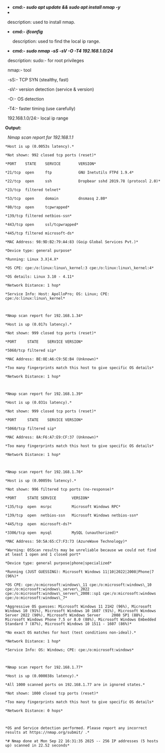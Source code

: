 * **cmd:- *sudo apt update \&\& sudo apt install nmap -y***
* 
**&nbsp;**  description: used to install nmap.



* **cmd:- *ifconfig***

   description: used to find the local ip range.



* **cmd:- *sudo nmap -sS -sV -O -T4 192.168.1.0/24***

&nbsp;  description: sudo:- for root privileges 

&nbsp;		nmap:- tool

&nbsp;		-sS:- TCP SYN (stealthy, fast)

&nbsp;		-sV:- version detection (service \& version)

&nbsp;		-O:- OS detection

&nbsp;		-T4:- faster timing (use carefully)

&nbsp;		192.168.1.0/24:- local ip range



 **Output:**		

&nbsp;	*Nmap scan report for 192.168.1.1*

	*Host is up (0.0053s latency).*

	*Not shown: 992 closed tcp ports (reset)*

	*PORT    STATE    SERVICE        VERSION*

	*21/tcp  open     ftp            GNU Inetutils FTPd 1.9.4*

	*22/tcp  open     ssh            Dropbear sshd 2019.78 (protocol 2.0)*

	*23/tcp  filtered telnet*

	*53/tcp  open     domain         dnsmasq 2.80*

	*80/tcp  open     tcpwrapped*

	*139/tcp filtered netbios-ssn*

	*443/tcp open     ssl/tcpwrapped*	

	*445/tcp filtered microsoft-ds*

	*MAC Address: 98:9D:B2:79:A4:83 (Goip Global Services Pvt.)*

	*Device type: general purpose*

	*Running: Linux 3.X|4.X*

	*OS CPE: cpe:/o:linux:linux\_kernel:3 cpe:/o:linux:linux\_kernel:4*

	*OS details: Linux 3.10 - 4.11*

	*Network Distance: 1 hop*

	*Service Info: Host: ApolloPro; OS: Linux; CPE: cpe:/o:linux:linux\_kernel*

	

	*Nmap scan report for 192.168.1.34*

	*Host is up (0.017s latency).*

	*Not shown: 999 closed tcp ports (reset)*

	*PORT     STATE    SERVICE VERSION*

	*5060/tcp filtered sip*

	*MAC Address: BE:8E:A6:C9:5E:B4 (Unknown)*

	*Too many fingerprints match this host to give specific OS details*

	*Network Distance: 1 hop*

	

	*Nmap scan report for 192.168.1.39*

	*Host is up (0.031s latency).*

	*Not shown: 999 closed tcp ports (reset)*

	*PORT     STATE    SERVICE VERSION*

	*5060/tcp filtered sip*

	*MAC Address: 8A:F6:A7:E9:CF:37 (Unknown)*

	*Too many fingerprints match this host to give specific OS details*

	*Network Distance: 1 hop*

	

	*Nmap scan report for 192.168.1.76*

	*Host is up (0.00059s latency).*

	*Not shown: 996 filtered tcp ports (no-response)*

	*PORT     STATE SERVICE       VERSION*

	*135/tcp  open  msrpc         Microsoft Windows RPC*

	*139/tcp  open  netbios-ssn   Microsoft Windows netbios-ssn*

	*445/tcp  open  microsoft-ds?*

	*3306/tcp open  mysql         MySQL (unauthorized)*

	*MAC Address: 50:5A:65:C7:F3:73 (AzureWave Technology)*

	*Warning: OSScan results may be unreliable because we could not find at least 1 open and 1 closed port*

	*Device type: general purpose|phone|specialized*

	*Running (JUST GUESSING): Microsoft Windows 11|10|2022|2008|Phone|7 (96%)*

	*OS CPE: cpe:/o:microsoft:windows\_11 cpe:/o:microsoft:windows\_10 cpe:/o:microsoft:windows\_server\_2022 cpe:/o:microsoft:windows\_server\_2008::sp1 cpe:/o:microsoft:windows 	cpe:/o:microsoft:windows\_7*

	*Aggressive OS guesses: Microsoft Windows 11 21H2 (96%), Microsoft Windows 10 (91%), Microsoft Windows 10 1607 (91%), Microsoft Windows Server 2022 (90%), Microsoft Windows Server 	2008 SP1 (88%), Microsoft Windows Phone 7.5 or 8.0 (88%), Microsoft Windows Embedded Standard 7 (87%), Microsoft Windows 10 1511 - 1607 (86%)*

	*No exact OS matches for host (test conditions non-ideal).*

	*Network Distance: 1 hop*

	*Service Info: OS: Windows; CPE: cpe:/o:microsoft:windows*

	

	*Nmap scan report for 192.168.1.77*

	*Host is up (0.000038s latency).*

	*All 1000 scanned ports on 192.168.1.77 are in ignored states.*

	*Not shown: 1000 closed tcp ports (reset)*

	*Too many fingerprints match this host to give specific OS details*

	*Network Distance: 0 hops*

	

	*OS and Service detection performed. Please report any incorrect results at https://nmap.org/submit/ .*

	*# Nmap done at Mon Sep 22 16:31:35 2025 -- 256 IP addresses (5 hosts up) scanned in 22.52 seconds*

